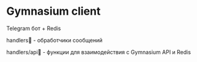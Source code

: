 # Gymnasium client
Telegram бот + Redis

handlers📁 - обработчики сообщений

handlers/api📁 - функции для взаимодействия с Gymnasium API и Redis
